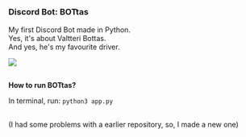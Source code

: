 ##

### Discord Bot: BOTtas

My first Discord Bot made in Python. <br/>
Yes, it's about Valtteri Bottas. <br/>
And yes, he's my favourite driver. <br/>

<img src="https://content.api.news/v3/images/bin/84bbe8f57be9de89e8c7ab2337dcd2d4">

##

**How to run BOTtas?**

In terminal, run:
```python3 app.py```

##

(I had some problems with a earlier repository, so, I made a new one)
